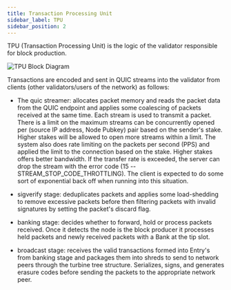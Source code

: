 ```yaml
---
title: Transaction Processing Unit
sidebar_label: TPU
sidebar_position: 2
---
```


TPU (Transaction Processing Unit) is the logic of the validator
responsible for block production.

![TPU Block Diagram](/img/tpu.svg)

Transactions are encoded and sent in QUIC streams into the validator
from clients (other validators/users of the network) as follows:

* The quic streamer: allocates packet memory and reads the packet data from
the QUIC endpoint and applies some coalescing of packets received at
the same time. Each stream is used to transmit a packet. There is a limit on
the maximum streams can be concurrently opened per (source IP address,
Node Pubkey) pair based on the sender's stake. Higher stakes will be
allowed to open more streams within a limit. The system also does rate
limiting on the packets per second (PPS) and applied the limit to the
connection based on the stake. Higher stakes offers better bandwidth.
If the transfer rate is exceeded, the server can drop the stream with the
error code (15 -- STREAM_STOP_CODE_THROTTLING). The client is expected to do
some sort of exponential back off when running into this situation.

* sigverify stage: deduplicates packets and applies some load-shedding
to remove excessive packets before then filtering packets with invalid
signatures by setting the packet's discard flag.

* banking stage: decides whether to forward, hold or process packets
received. Once it detects the node is the block producer it processes
held packets and newly received packets with a Bank at the tip slot.

* broadcast stage: receives the valid transactions formed into Entry's from
banking stage and packages them into shreds to send to network peers through
the turbine tree structure. Serializes, signs, and generates erasure codes
before sending the packets to the appropriate network peer.
